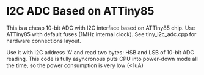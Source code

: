 I2C ADC Based on ATTiny85
=========================

This is a cheap 10-bit ADC with I2C interface based on ATTiny85 chip.
Use ATTiny85 with default fuses (1MHz internal clock). 
See tiny_i2c_adc.cpp for hardware connections layout.

Use it with I2C address 'A' and read two bytes: HSB and LSB of 10-bit ADC reading.
This code is fully asyncronous puts CPU into power-down mode all the time, so the power consumption is very low (<1uA)
